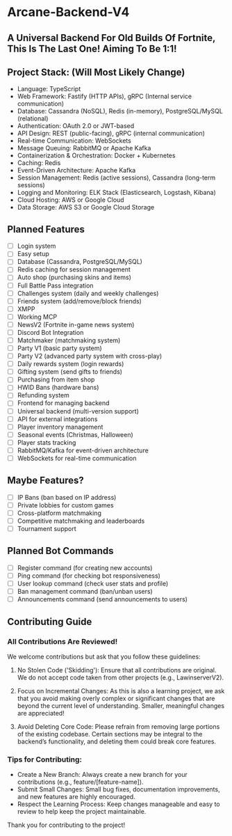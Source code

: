 # Arcane-Backend-V4  
## A Universal Backend For Old Builds Of Fortnite, This Is The Last One! Aiming To Be 1:1!

## Project Stack: (Will Most Likely Change)
- Language: TypeScript
- Web Framework: Fastify (HTTP APIs), gRPC (Internal service communication)
- Database: Cassandra (NoSQL), Redis (in-memory), PostgreSQL/MySQL (relational)
- Authentication: OAuth 2.0 or JWT-based
- API Design: REST (public-facing), gRPC (internal communication)
- Real-time Communication: WebSockets
- Message Queuing: RabbitMQ or Apache Kafka
- Containerization & Orchestration: Docker + Kubernetes
- Caching: Redis
- Event-Driven Architecture: Apache Kafka
- Session Management: Redis (active sessions), Cassandra (long-term sessions)
- Logging and Monitoring: ELK Stack (Elasticsearch, Logstash, Kibana)
- Cloud Hosting: AWS or Google Cloud
- Data Storage: AWS S3 or Google Cloud Storage

## Planned Features  
- [ ] Login system  
- [ ] Easy setup  
- [ ] Database (Cassandra, PostgreSQL/MySQL)  
- [ ] Redis caching for session management  
- [ ] Auto shop (purchasing skins and items)  
- [ ] Full Battle Pass integration  
- [ ] Challenges system (daily and weekly challenges)  
- [ ] Friends system (add/remove/block friends)  
- [ ] XMPP  
- [ ] Working MCP
- [ ] NewsV2 (Fortnite in-game news system)  
- [ ] Discord Bot Integration  
- [ ] Matchmaker (matchmaking system)  
- [ ] Party V1 (basic party system)  
- [ ] Party V2 (advanced party system with cross-play)  
- [ ] Daily rewards system (login rewards)  
- [ ] Gifting system (send gifts to friends)  
- [ ] Purchasing from item shop  
- [ ] HWID Bans (hardware bans)  
- [ ] Refunding system  
- [ ] Frontend for managing backend  
- [ ] Universal backend (multi-version support)  
- [ ] API for external integrations  
- [ ] Player inventory management  
- [ ] Seasonal events (Christmas, Halloween)  
- [ ] Player stats tracking
- [ ] RabbitMQ/Kafka for event-driven architecture  
- [ ] WebSockets for real-time communication

## Maybe Features?  
- [ ] IP Bans (ban based on IP address) 
- [ ] Private lobbies for custom games  
- [ ] Cross-platform matchmaking  
- [ ] Competitive matchmaking and leaderboards  
- [ ] Tournament support

## Planned Bot Commands  
- [ ] Register command (for creating new accounts)  
- [ ] Ping command (for checking bot responsiveness)  
- [ ] User lookup command (check user stats and profile)  
- [ ] Ban management command (ban/unban users)  
- [ ] Announcements command (send announcements to users)

## Contributing Guide

### All Contributions Are Reviewed!  
We welcome contributions but ask that you follow these guidelines:

1. No Stolen Code ('Skidding'): Ensure that all contributions are original. We do not accept code taken from other projects (e.g., LawinserverV2).

2. Focus on Incremental Changes: As this is also a learning project, we ask that you avoid making overly complex or significant changes that are beyond the current level of understanding. Smaller, meaningful changes are appreciated!

3. Avoid Deleting Core Code: Please refrain from removing large portions of the existing codebase. Certain sections may be integral to the backend’s functionality, and deleting them could break core features.

### Tips for Contributing:  
- Create a New Branch: Always create a new branch for your contributions (e.g., feature/[feature-name]).  
- Submit Small Changes: Small bug fixes, documentation improvements, and new features are highly encouraged.  
- Respect the Learning Process: Keep changes manageable and easy to review to help keep the project maintainable.

Thank you for contributing to the project!